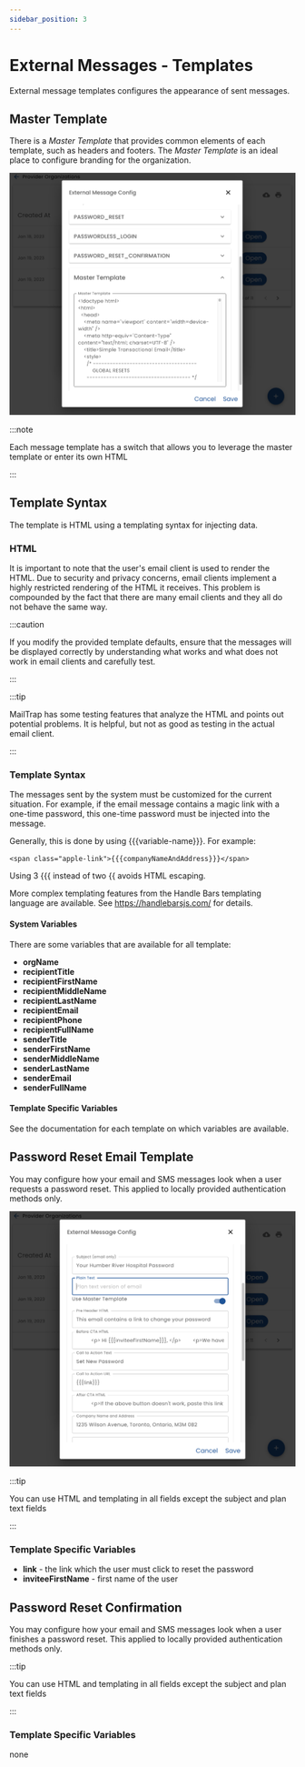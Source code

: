 ```yaml
---
sidebar_position: 3
---
```

# External Messages - Templates

External message templates configures the appearance of sent messages. 

## Master Template

There is a _Master Template_ that provides common elements of each template, such as headers and footers.  The _Master Template_ is an ideal place to configure branding for the organization.

![Master Template](img/ext-msg-master.png)


:::note

Each message template has a switch that allows you to leverage the master template or enter its own HTML 

:::

## Template Syntax

The template is HTML using a templating syntax for injecting data.

### HTML

It is important to note that the user's email client is used to render the HTML.  Due to security and privacy concerns, email clients implement a highly restricted rendering of the HTML it receives. This problem is compounded by the fact that there are many email clients and they all do not behave the same way.

:::caution

If you modify the provided template defaults, ensure that the messages will be displayed correctly by understanding what works and what does not work in email clients and carefully test. 

:::

:::tip

 MailTrap has some testing features that analyze the HTML and points out potential problems.  It is helpful, but not as good as testing in the actual email client.

:::

### Template Syntax

The messages sent by the system must be customized for the current situation.  For example, if the email message contains a magic link with a one-time password, this one-time password must be injected into the message.

Generally, this is done by using {{{variable-name}}}.  For example:

```
<span class="apple-link">{{{companyNameAndAddress}}}</span>
```

Using 3 {{{ instead of two {{ avoids HTML escaping.

More complex templating features from the Handle Bars templating language are available.  See https://handlebarsjs.com/ for details.

#### System Variables

There are some variables that are available for all template:

* **orgName**
* **recipientTitle**
* **recipientFirstName**
* **recipientMiddleName**
* **recipientLastName**
* **recipientEmail**
* **recipientPhone**
* **recipientFullName**
* **senderTitle**
* **senderFirstName**
* **senderMiddleName**
* **senderLastName**
* **senderEmail**
* **senderFullName**

#### Template Specific Variables

See the documentation for each template on which variables are available.


## Password Reset Email Template

You may configure how your email and SMS messages look when a user requests a password reset.  This applied to locally provided authentication methods only.

![Password Reset](img/ext-msg-password-reset.png)

:::tip

You can use HTML and templating in all fields except the subject and plan text fields

:::
### Template Specific Variables

* **link** - the link which the user must click to reset the password
* **inviteeFirstName** - first name of the user



## Password Reset Confirmation

You may configure how your email and SMS messages look when a user finishes a password reset.  This applied to locally provided authentication methods only.

:::tip

You can use HTML and templating in all fields except the subject and plan text fields

:::
### Template Specific Variables

none



